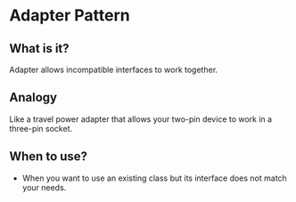 
# Adapter Pattern

## What is it?
Adapter allows incompatible interfaces to work together.

## Analogy
Like a travel power adapter that allows your two-pin device to work in a three-pin socket.

## When to use?
- When you want to use an existing class but its interface does not match your needs.
